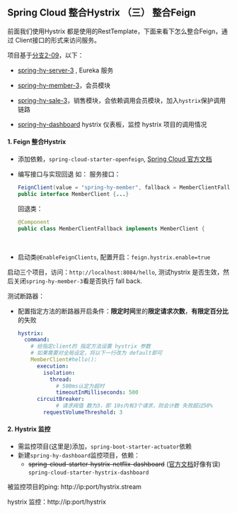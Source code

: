 ## Spring Cloud 整合Hystrix （三） 整合Feign

前面我们使用Hystrix 都是使用的RestTemplate，下面来看下怎么整合Feign，通过 Client接口的形式来访问服务。

项目基于[分支2-09](https://github.com/elegance/spring-cloud/tree/2-09/ch-02-09)，以下：

* [spring-hy-server-3](spring-hy-server-3) , Eureka 服务


* [spring-hy-member-3](spring-hy-member-3)，会员模块
* [spring-hy-sale-3](spring-hy-sale-3)，销售模块，会依赖调用会员模块，加入`hystrix`保护调用链路
* [spring-hy-dashboard](spring-hy-dashboard) hystrix 仪表板，监控 hystrix 项目的调用情况

#### 1. Feign 整合Hystrix

* 添加依赖，`spring-cloud-starter-openfeign`, [Spring Cloud 官方文档](http://cloud.spring.io/spring-cloud-static/Edgware.RELEASE/single/spring-cloud.html#netflix-feign-starter)

* 编写接口与实现回退
  如：
  服务接口：

  ```java
  FeignClient(value = "spring-hy-member", fallback = MemberClientFallback.class)
  public interface MemberClient {...}
  ```

  回退类：

  ```java
  @Component
  public class MemberClientFallback implements MemberClient {
  ```

  ​

* 启动类`@EnableFeignClients`, 配置开启：`feign.hystrix.enable=true`

启动三个项目，访问：`http://localhost:8084/hello`, 测试hystrix 是否生效，然后关闭`spring-hy-member-3`看是否执行 fall back.

测试断路器：

* 配置指定方法的断路器开启条件：**限定时间**里的**限定请求次数**，**有限定百分比**的失败

  ```yaml
  hystrix:
    command:
      # 给指定client的 指定方法设置 hystrix 参数
      # 如果需要对全局设定，将以下一行改为 default即可
      MemberClient#hello():
        execution:
          isolation:
            thread:
              # 500ms认定为超时
              timeoutInMilliseconds: 500
        circuitBreaker:
              # 请求阀值 数为3，即 10s内有3个请求，则会计数 失败超过50%
          requestVolumeThreshold: 3
  ```

#### 2. Hystrix 监控

* 需监控项目(这里是)添加，`spring-boot-starter-actuator`依赖
* 新建`spring-hy-dashboard`监控项目，依赖：
  * ~~spring-cloud-starter-hystrix-netflix-dashboard~~ ([官方文档](http://cloud.spring.io/spring-cloud-static/Edgware.RELEASE/single/spring-cloud.html#netflix-hystrix-dashboard-starter)好像有误) `spring-cloud-starter-hystrix-dashboard`

被监控项目的ping: http://ip:port/hystrix.stream

hystrix 监控：http://ip:port/hystrix